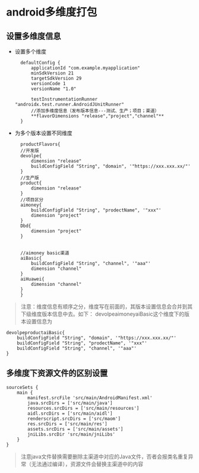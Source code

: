 # android多维度打包 #

## 设置多维度信息 ##
- 设置多个维度


    	defaultConfig {
        	applicationId "com.example.myapplication"
        	minSdkVersion 21
        	targetSdkVersion 29
        	versionCode 1
        	versionName "1.0"

        	testInstrumentationRunner "androidx.test.runner.AndroidJUnitRunner"
        	//添加多维度信息（发布版本信息---测试、生产；项目；渠道）
        	**flavorDimensions "release","project","channel"**
    	}

- 为多个版本设置不同维度

    	productFlavors{
		//开发版
        devolpe{
            dimension "release"
			buildConfigField "String", "domain", '"https://xxx.xxx.xx/"'
        }
		//生产版
        product{
            dimension "release"
        }
		//项目区分
        aimoney{
			buildConfigField "String", "prodectName", '"xxx"'
            dimension "project"
        }
		Dbd{
			dimension "project"
		}


		//aimoney basic渠道
        aiBasic{
			buildConfigField "String", "channel", '"aaa"'
            dimension "channel"
        }
		aiHuawei{
			dimension "channel"
		}		
    	}

> 注意：维度信息有顺序之分，维度写在前面的，其版本设置信息会合并到其下级维度版本信息中去。如下：
> devolpeaimoneyaiBasic这个维度下的版本设置信息为
    	
	devolpeproductaiBasic{
		buildConfigField "String", "domain", '"https://xxx.xxx.xx/"'
		buildConfigField "String", "prodectName", '"xxx"'
		buildConfigField "String", "channel", '"aaa"'
	}


## 多维度下资源文件的区别设置 ##

    sourceSets {
        main {
            manifest.srcFile 'src/main/AndroidManifest.xml'
            java.srcDirs = ['src/main/java']
            resources.srcDirs = ['src/main/resources']
            aidl.srcDirs = ['src/main/aidl']
            renderscript.srcDirs = ['src/maom']
            res.srcDirs = ['src/main/res']
            assets.srcDirs = ['src/main/assets']
            jniLibs.srcDir 'src/main/jniLibs'
        }
	}
> 注意java文件替换需要删除主渠道中对应的Java文件，否者会报类名重复异常（无法通过编译），资源文件会替换主渠道中的内容

    


    